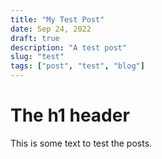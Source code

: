 ```yaml
---
title: "My Test Post"
date: Sep 24, 2022
draft: true
description: "A test post"
slug: "test"
tags: ["post", "test", "blog"]
---
```


# The h1 header
This is some text to test the posts.